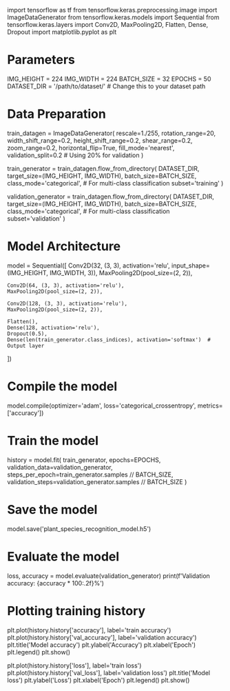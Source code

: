 import tensorflow as tf
from tensorflow.keras.preprocessing.image import ImageDataGenerator
from tensorflow.keras.models import Sequential
from tensorflow.keras.layers import Conv2D, MaxPooling2D, Flatten, Dense, Dropout
import matplotlib.pyplot as plt

# Parameters
IMG_HEIGHT = 224
IMG_WIDTH = 224
BATCH_SIZE = 32
EPOCHS = 50
DATASET_DIR = '/path/to/dataset/'  # Change this to your dataset path

# Data Preparation
train_datagen = ImageDataGenerator(
    rescale=1./255,
    rotation_range=20,
    width_shift_range=0.2,
    height_shift_range=0.2,
    shear_range=0.2,
    zoom_range=0.2,
    horizontal_flip=True,
    fill_mode='nearest',
    validation_split=0.2  # Using 20% for validation
)

train_generator = train_datagen.flow_from_directory(
    DATASET_DIR,
    target_size=(IMG_HEIGHT, IMG_WIDTH),
    batch_size=BATCH_SIZE,
    class_mode='categorical',  # For multi-class classification
    subset='training'
)

validation_generator = train_datagen.flow_from_directory(
    DATASET_DIR,
    target_size=(IMG_HEIGHT, IMG_WIDTH),
    batch_size=BATCH_SIZE,
    class_mode='categorical',  # For multi-class classification
    subset='validation'
)

# Model Architecture
model = Sequential([
    Conv2D(32, (3, 3), activation='relu', input_shape=(IMG_HEIGHT, IMG_WIDTH, 3)),
    MaxPooling2D(pool_size=(2, 2)),
    
    Conv2D(64, (3, 3), activation='relu'),
    MaxPooling2D(pool_size=(2, 2)),
    
    Conv2D(128, (3, 3), activation='relu'),
    MaxPooling2D(pool_size=(2, 2)),
    
    Flatten(),
    Dense(128, activation='relu'),
    Dropout(0.5),
    Dense(len(train_generator.class_indices), activation='softmax')  # Output layer
])

# Compile the model
model.compile(optimizer='adam',
              loss='categorical_crossentropy',
              metrics=['accuracy'])

# Train the model
history = model.fit(
    train_generator,
    epochs=EPOCHS,
    validation_data=validation_generator,
    steps_per_epoch=train_generator.samples // BATCH_SIZE,
    validation_steps=validation_generator.samples // BATCH_SIZE
)

# Save the model
model.save('plant_species_recognition_model.h5')

# Evaluate the model
loss, accuracy = model.evaluate(validation_generator)
print(f'Validation accuracy: {accuracy * 100:.2f}%')

# Plotting training history
plt.plot(history.history['accuracy'], label='train accuracy')
plt.plot(history.history['val_accuracy'], label='validation accuracy')
plt.title('Model accuracy')
plt.ylabel('Accuracy')
plt.xlabel('Epoch')
plt.legend()
plt.show()

plt.plot(history.history['loss'], label='train loss')
plt.plot(history.history['val_loss'], label='validation loss')
plt.title('Model loss')
plt.ylabel('Loss')
plt.xlabel('Epoch')
plt.legend()
plt.show()
